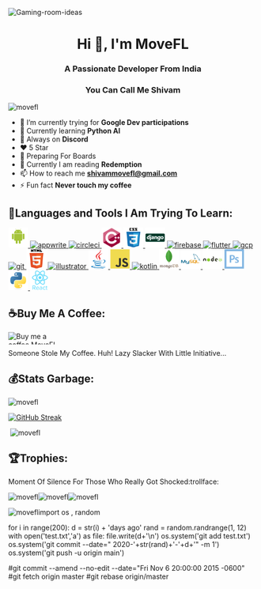 ![Gaming-room-ideas](https://user-images.githubusercontent.com/91766105/141613653-a51b8a36-738b-4818-83d4-a2925ac25a8b.jpg)

<h1 align="center">Hi 👋, I'm MoveFL</h1>
<h3 align="center">A Passionate Developer From India</h3>
<h3 align="center">You Can Call Me Shivam</h3>


<p align="left"> <img src="https://komarev.com/ghpvc/?username=movefl&label=Profile%20views&color=831be2&style=flat" alt="movefl" /> </p>

- 🔭 I’m currently trying for **Google Dev participations**
- 🌱 Currently learning **Python AI**
- 👯 Always on **Discord**
- ❤️ 5 Star
- 🏫 Preparing For Boards
- 📝 Currently I am reading **Redemption**
- 📫 How to reach me **shivammovefl@gmail.com**
- ⚡ Fun fact **Never touch my coffee**




<h2 align="left">💾Languages and Tools I Am Trying To Learn:</h2>
<p align="left"> <a href="https://developer.android.com" target="_blank"> <img src="https://raw.githubusercontent.com/devicons/devicon/master/icons/android/android-original-wordmark.svg" alt="android" width="40" height="40"/> </a> <a href="https://appwrite.io" target="_blank"> <img src="https://www.vectorlogo.zone/logos/appwriteio/appwriteio-icon.svg" alt="appwrite" width="40" height="40"/> </a> <a href="https://circleci.com" target="_blank"> <img src="https://www.vectorlogo.zone/logos/circleci/circleci-icon.svg" alt="circleci" width="40" height="40"/> </a> <a href="https://www.w3schools.com/cpp/" target="_blank"> <img src="https://raw.githubusercontent.com/devicons/devicon/master/icons/cplusplus/cplusplus-original.svg" alt="cplusplus" width="40" height="40"/> </a> <a href="https://www.w3schools.com/css/" target="_blank"> <img src="https://raw.githubusercontent.com/devicons/devicon/master/icons/css3/css3-original-wordmark.svg" alt="css3" width="40" height="40"/> </a> <a href="https://www.djangoproject.com/" target="_blank"> <img src="https://raw.githubusercontent.com/devicons/devicon/master/icons/django/django-original.svg" alt="django" width="40" height="40"/> </a> <a href="https://firebase.google.com/" target="_blank"> <img src="https://www.vectorlogo.zone/logos/firebase/firebase-icon.svg" alt="firebase" width="40" height="40"/> </a> <a href="https://flutter.dev" target="_blank"> <img src="https://www.vectorlogo.zone/logos/flutterio/flutterio-icon.svg" alt="flutter" width="40" height="40"/> </a> <a href="https://cloud.google.com" target="_blank"> <img src="https://www.vectorlogo.zone/logos/google_cloud/google_cloud-icon.svg" alt="gcp" width="40" height="40"/> </a> <a href="https://git-scm.com/" target="_blank"> <img src="https://www.vectorlogo.zone/logos/git-scm/git-scm-icon.svg" alt="git" width="40" height="40"/> </a> <a href="https://www.w3.org/html/" target="_blank"> <img src="https://raw.githubusercontent.com/devicons/devicon/master/icons/html5/html5-original-wordmark.svg" alt="html5" width="40" height="40"/> </a> <a href="https://www.adobe.com/in/products/illustrator.html" target="_blank"> <img src="https://www.vectorlogo.zone/logos/adobe_illustrator/adobe_illustrator-icon.svg" alt="illustrator" width="40" height="40"/> </a> <a href="https://www.java.com" target="_blank"> <img src="https://raw.githubusercontent.com/devicons/devicon/master/icons/java/java-original.svg" alt="java" width="40" height="40"/> </a> <a href="https://developer.mozilla.org/en-US/docs/Web/JavaScript" target="_blank"> <img src="https://raw.githubusercontent.com/devicons/devicon/master/icons/javascript/javascript-original.svg" alt="javascript" width="40" height="40"/> </a> <a href="https://kotlinlang.org" target="_blank"> <img src="https://www.vectorlogo.zone/logos/kotlinlang/kotlinlang-icon.svg" alt="kotlin" width="40" height="40"/> </a> <a href="https://www.mongodb.com/" target="_blank"> <img src="https://raw.githubusercontent.com/devicons/devicon/master/icons/mongodb/mongodb-original-wordmark.svg" alt="mongodb" width="40" height="40"/> </a> <a href="https://www.mysql.com/" target="_blank"> <img src="https://raw.githubusercontent.com/devicons/devicon/master/icons/mysql/mysql-original-wordmark.svg" alt="mysql" width="40" height="40"/> </a> <a href="https://nodejs.org" target="_blank"> <img src="https://raw.githubusercontent.com/devicons/devicon/master/icons/nodejs/nodejs-original-wordmark.svg" alt="nodejs" width="40" height="40"/> </a> <a href="https://www.photoshop.com/en" target="_blank"> <img src="https://raw.githubusercontent.com/devicons/devicon/master/icons/photoshop/photoshop-line.svg" alt="photoshop" width="40" height="40"/> </a> <a href="https://www.python.org" target="_blank"> <img src="https://raw.githubusercontent.com/devicons/devicon/master/icons/python/python-original.svg" alt="python" width="40" height="40"/> </a> <a href="https://reactjs.org/" target="_blank"> <img src="https://raw.githubusercontent.com/devicons/devicon/master/icons/react/react-original-wordmark.svg" alt="react" width="40" height="40"/> </a> </p>

<h2 align="left">☕Buy Me A Coffee:</h2>
<p><a href="https://www.buymeacoffee.com/Buy me a coffee MoveFL"> <img align="left" src="https://cdn.buymeacoffee.com/buttons/v2/default-yellow.png" height="25" width="105" alt="Buy me a coffee MoveFL" /></a></p><br><br>
Someone Stole My Coffee. Huh! Lazy Slacker With Little Initiative...

<h2 align="left">💰Stats Garbage:</h2>
<p><img align="centre" src="https://github-readme-stats.vercel.app/api/top-langs?username=movefl&show_icons=true&theme=dark" alt="movefl" /></p>


[![GitHub Streak](https://github-readme-streak-stats.herokuapp.com/?user=MoveFl&theme=dark)](https://git.io/streak-stats)


<p>&nbsp;<img align="centre" src="https://github-readme-stats.vercel.app/api?username=movefl&show_icons=true&theme=dark" alt="movefl" /></p>



<h2 align="left">🏆Trophies:</h2>
Moment Of Silence For Those Who Really Got Shocked:trollface:

<p><img align="left" src="https://github-profile-trophy.vercel.app/?username=ryo-ma&theme=dark" alt="movefl" /></p>



<p><img align="left" src="https://img.shields.io/badge/GitHub-100000?style=for-the-badge&logo=github&logoColor=white" alt="movefl" /></p>

<p><img align="bottomt" src="https://img.shields.io/badge/dev.to-0A0A0A?style=for-the-badge&logo=devdotto&logoColor=white" alt="movefl" /></p>

<p><img align="left" src="https://img.shields.io/badge/Intel-Core_i5_10th-0071C5?style=for-the-badge&logo=intel&logoColor=white" alt="movefl" /></p>



import os , random

for i in range(200):
    d = str(i) + 'days ago'
    rand = random.randrange(1, 12)
    with open('test.txt','a') as file:
        file.write(d+'\n')
    os.system('git add test.txt')
    os.system('git commit --date=" 2020-'+str(rand)+'-'+d+'" -m 1')
os.system('git push -u origin main')

#git commit --amend --no-edit --date="Fri Nov 6 20:00:00 2015 -0600" 
#git fetch origin master
#git rebase origin/master
